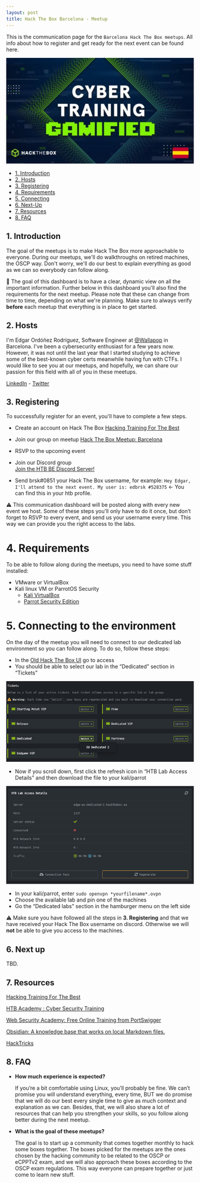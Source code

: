 ```yaml
---
layout: post
title: Hack The Box Barcelona - Meetup
---
```


This is the communication page for the `Barcelona Hack The Box meetups`. All info about how to register and get ready for the next event can be found here.

![](/assets/posts/htb-bcn-meetup/htb-bcn-meetup.jpeg)

- [1. Introduction](#1-introduction)
- [2. Hosts](#2-hosts)
- [3. Registering](#3-registering)
- [4. Requirements](#4-requirements)
- [5. Connecting](#5-connecting-to-the-environment)
- [6. Next-Up](#6-next-up)
- [7. Resources](#7-resources)
- [8. FAQ](#8-faq)

## 1. Introduction

The goal of the meetups is to make Hack The Box more approachable to everyone. During our meetups, we'll do walkthroughs on retired machines, the OSCP way. Don't worry, we'll do our best to explain everything as good as we can so everybody can follow along.

📢 The goal of this dashboard is to have a clear, dynamic view on all the important information. Further below in this dashboard you'll also find the requirements for the next meetup. Please note that these can change from time to time, depending on what we're planning. Make sure to always verify **before** each meetup that everything is in place to get started.

## 2. Hosts

I'm Edgar Ordóñez Rodríguez, Software Engineer at [@Wallapop](https://es.wallapop.com/) in Barcelona. I've been a cybersecurity enthusiast for a few years now. However, it was not until the last year that I started studying to achieve some of the best-known cyber certs meanwhile having fun with CTFs. I would like to see you at our meetups, and hopefully, we can share our passion for this field with all of you in these meetups.

[LinkedIn](https://www.linkedin.com/in/edgarordonezrodriguez/) - [Twitter](https://twitter.com/edbrsk)

## 3. Registering

To successfully register for an event, you'll have to complete a few steps.

- Create an account on Hack The Box
  [Hacking Training For The Best](https://www.hackthebox.com/)

- Join our group on meetup
  [Hack The Box Meetup: Barcelona](https://www.meetup.com/es/hack-the-box-meetup-barcelona-es/)

- RSVP to the upcoming event
- Join our Discord group    
  [Join the HTB BE Discord Server!](https://discord.gg/T3wSMRKPpV)

- Send brsk#0851 your Hack The Box username, for example:
  `Hey Edgar, I'll attend to the next event. My user is: edbrsk #528375` <- You can find this in your htb profile.

⚠️ This communication dashboard will be posted along with every new event we host.
Some of these steps you'll only have to do it once, but don’t forget to RSVP to every event, and send us your username every time. This way we can provide you the right access to the labs.

# 4. Requirements

To be able to follow along during the meetups, you need to have some stuff installed:

- VMware or VirtualBox
- Kali linux VM or ParrotOS Security
    - [Kali VirtualBox](https://www.kali.org/docs/virtualization/install-virtualbox-guest-vm/)
    - [Parrot Security Edition](https://www.parrotsec.org/download/)

# 5. Connecting to the environment

On the day of the meetup you will need to connect to our dedicated lab environment so you can follow along. To do so, follow these steps:

- In the [Old Hack The Box UI](https://www.hackthebox.com/home/htb/access) go to access
- You should be able to select our lab in the “Dedicated” section in “Tickets”

![](/assets/posts/htb-bcn-meetup/tickets.png)

- Now if you scroll down, first click the refresh icon in “HTB Lab Access Details” and then download the file to your kali/parrot

![](/assets/posts/htb-bcn-meetup/access-details.png)

- In your kali/parrot, enter `sudo openvpn *yourfilename*.ovpn`
- Choose the available lab and pin one of the machines
- Go the “Dedicated labs” section in the hamburger menu on the left side

⚠️ Make sure you have followed all the steps in **3. Registering** and that we have received your Hack The Box username on discord. Otherwise we will **not** be able to give you access to the machines.

## 6. Next up

TBD.

## 7. Resources

[Hacking Training For The Best](https://hackthebox.eu)

[HTB Academy : Cyber Security Training](https://academy.hackthebox.com/)

[Web Security Academy: Free Online Training from PortSwigger](https://portswigger.net/web-security)

[Obsidian: A knowledge base that works on local Markdown files.](https://obsidian.md/)

[HackTricks](https://book.hacktricks.xyz/)

## 8. FAQ

- **How much experience is expected?**

  If you’re a bit comfortable using Linux, you’ll probably be fine. We can’t promise you will understand everything, every time, BUT we do promise that we will do our best every single time to give as much context and explanation as we can. Besides, that, we will also share a lot of resources that can help you strengthen your skills, so you follow along better during the next meetup.

- **What is the goal of these meetups?**

  The goal is to start up a community that comes together monthly to hack some boxes together. The boxes picked for the meetups are the ones chosen by the hacking community to be related to the OSCP or eCPPTv2 exam, and we will also approach these boxes according to the OSCP exam regulations. This way everyone can prepare together or just come to learn new stuff.
